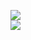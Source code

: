 [![](https://img.shields.io/badge/Made%20With-Github%20Spray-lightgrey.svg?style=for-the-badge&logo=github)](https://github.com/Annihil/github-spray#6399)  
[![](https://i.imgur.com/2DrTn0Z.gif)](https://github.com/Annihil/github-spray)